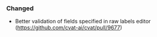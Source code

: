 ### Changed

- Better validation of fields specified in raw labels editor
  (<https://github.com/cvat-ai/cvat/pull/9677>)
